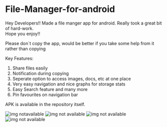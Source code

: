 # File-Manager-for-android
Hey Developers!! Made a file manger app for android.
Really took a great bit of hard-work.  
Hope you enjoy!!  

Please don`t copy the app, would be better if you take some help from it rather than copying 
  
Key Features:  
1. Share files easily  
2. Notification during copying  
3. Seperate option to access images, docs, etc at one place  
4. Very easy navigation and nice graphs for storage stats  
5. Easy Search feature and many more
6. Pin favourites on navigation bar

APK is available in the repository itself.  

![img notavailable](https://github.com/Prateek1947/File-Manager-for-android/blob/master/Screenshot_2019-01-07-19-49-53-284_com.sachan.prateek.filemanager.png)
![img not available](https://github.com/Prateek1947/File-Manager-for-android/blob/master/Screenshot_2019-01-07-11-05-56-960_com.sachan.prateek.filemanager.png)
![img not available](https://github.com/Prateek1947/File-Manager-for-android/blob/master/Screenshot_2019-01-07-10-32-51-372_com.sachan.prateek.filemanager.png)
![img not available](https://github.com/Prateek1947/File-Manager-for-android/blob/master/Screenshot_2019-01-07-10-32-44-864_com.sachan.prateek.filemanager.png)
